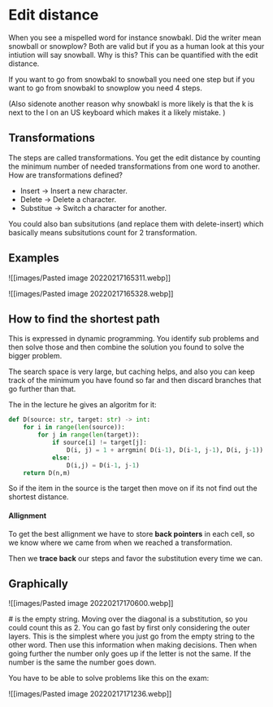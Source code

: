 # Edit distance
When you see a mispelled word for instance snowbakl. Did the writer mean snowball or snowplow? Both are valid but if you as a human look at this your intiution will say snowball. Why is this? This can be quantified with the edit distance. 

If you want to go from snowbakl to snowball you need one step but if you want to go from snowbakl to snowplow you need 4 steps. 

(Also sidenote another reason why snowbakl is more likely is that the k is next to the l on an US keyboard which makes it a likely mistake. )

## Transformations 
The steps are called transformations. You get the edit distance by counting the minimum number of needed transformations from one word to another. How are transformations defined? 

- Insert -> Insert a new character. 
- Delete -> Delete a character. 
- Substitue -> Switch a character for another.  

You could also ban subsitutions (and replace them with delete-insert) which basically means subsitutions count for 2 transformation.

## Examples 

![[images/Pasted image 20220217165311.webp]]

![[images/Pasted image 20220217165328.webp]]

## How to find the shortest path
This is expressed in dynamic programming. You identify sub problems and then solve those and then combine the solution you found to solve the bigger problem.

The search space is very large, but caching helps, and also you can keep track of the minimum you have found so far and then discard branches that go further than that. 

The in the lecture he gives an algoritm for it:

```python
def D(source: str, target: str) -> int:
	for i in range(len(source)):
		for j in range(len(target)):
	    	if source[i] != target[j]:
				D(i, j) = 1 + arrgmin( D(i-1), D(i-1, j-1), D(i, j-1))
			else:
				D(i,j) = D(i-1, j-1)
	return D(n,m)
```

So if the item in the source is the target then move on if its not find out the shortest distance.  

#### Allignment 
To get the best allignment we have to store **back pointers** in each cell, so we know where we came from when we reached a transformation. 

Then we **trace back** our steps and favor the substitution every time we can. 


## Graphically

![[images/Pasted image 20220217170600.webp]]

\# is the empty string. Moving over the diagonal is a substitution, so you could count this as 2. You can go fast by first only considering the outer layers. This is the simplest where you just go from the empty string to the other word. Then use this information when making decisions. Then when going further the number only goes up if the letter is not the same. If the number is the same the number goes down.

You have to be able to solve problems like this on the exam:

![[images/Pasted image 20220217171236.webp]]